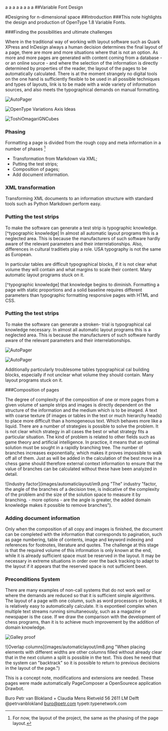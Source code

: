 

a
a
a
a
a
a
a
a
##Variable Font Design

#Designing for n-dimensional space
##Introduction
###This note highlights the design and production of OpenType 1.8 Variable Fonts.

###Finding the possibilities and ultimate challenges

Where in the traditional way of working with layout software such as Quark XPress and InDesign always a human decision determines the final layout of a page, there are more and more situations where that is not an option. As more and more pages are generated with content coming from a database - or an online source - and where the selection of the information is directly determined by properties of the reader, the layout of the pages to be automatically calculated.
There is at the moment strangely no digital tools on the one hand is sufficiently flexible to be used in all possible techniques and types of layouts, link is to be made with a wide variety of information sources, and also meets the typographical demands on manual formatting.

![AutoPager](images/variablefontdesign/cubeUI1.png  "With an XML description of the text transformation is performed to a consistent test is created. It takes into account the typographical features of the Markdown or XML tags, such as font, corps, weights, italic variations of axles, spacing, line width, line feed, alignment, indentation, tabulation, color, and breaking into the desired language.")

![OpenType Variations Axis Ideas](images/variablefontdesign/axisIdeas.png "")

![ToshiOmagariGNCubes](images/variablefontdesign/ToshiOmagariGNCubes.png "")

### Phasing
Formatting a page is divided from the rough copy and meta information in a number of phases [^phases]

* Transformation from Markdown via XML;
* Putting the test strips;
* Composition of pages;
* Add document information.

[^phases]: For now, the layout of the project, the same as the phasing of the page layout.

### XML transformation
Transforming XML documents to an information structure with standard tools such as Python Markdown perform easy.

### Putting the test strips
To make the software can generate a test strip is typographic knowledge. [^typographic knowledge] In almost all automatic layout programs this is a neglected area. This is because the manufacturers of such software hardly aware of the relevant parameters and their interrelationships. Also, differences in cultural traditiets play a role. USA typography is not the same as European.

In particular tables are difficult typographical blocks, if it is not clear what volume they will contain and what margins to scale their content. Many automatic layout programs stuck on it.

[^typographic knowledge] that knowledge begins to diminish. Formatting a page with static proportions and a solid baseline requires different parameters than typographic formatting responsive pages with HTML and CSS.

### Putting the test strips
To make the software can generate a stroken- trial is typographical cal knowledge necessary. In almost all automatic layout programs this is a neglected area. This is because the manufacturers of such software hardly aware of the relevant parameters and their interrelationships.

![AutoPager](images/variablefontdesign/cubeUI2.png "") 

![AutoPager](images/variablefontdesign/cubeUI3.png "") 

Additionally particularly troublesome tables typographical cal building blocks, especially if not unclear what volume they should contain. Many layout programs stuck on it.

###Composition of pages

The degree of complexity of the composition of one or more pages from a given volume of sample strips and images is directly dependent on the structure of the information and the medium which is to be imaged.
A text with coarse texture (if images or tables in the text or much hierarchy heads) to place more difficult than a homogeneous text. Which behaves more like a liquid.
There are a number of strategies is possible to solve the problem. It is not clear which strategy in all cases the best or what strategy fits a particular situation.
The kind of problem is related to other fields such as game theory and artificial intelligence. In practice, it means that an optimal solution must be sought in a rapidly branching tree. The number of branches increases exponentially, which makes it proves impossible to walk off all of them. Just as will be added in the calculation of the best move in a chess game should therefore external context information to ensure that the value of branches can be calculated without these have been analyzed in detail.

![Industry factor](images/automaticlayout/im9.png "The" industry "factor, the angle of the branches of a decision tree, is indicative of the complexity of the problem and the size of the solution space to measure it by branching. - more options - are the angle is greater, the added domain knowledge makes it possible to remove branches").

### Adding document information

Only when the composition of all copy and images is finished, the document can be completed with the information that corresponds to pagination, such as page numbering, table of contents, image and keyword indexing and references for footnotes, literature and quotes. The challenge at this stage is that the required volume of this information is only known at the end, while it is already sufficient space must be reserved in the layout.
It may be necessary in extreme situations in order over the back tracking to adapt to the layout if it appears that the reserved space is not sufficient been.

### Preconditions System

There are many examples of non-call systems that do not work well or where the demands are reduced so that it is sufficient simple algorithms. The layout of a page with one column, such as word processors or books, it is relatively easy to automatically calculate. It is expontieel complex when multiple text streams running simultaneously, such as a magazine or newspaper is the case. If we draw the comparison with the development of chess programs, than it is to achieve much improvement by the addition of domain knowledge.

![Galley proof](images/automaticlayout/im7.png "The page is divided into areas that may have a fixed or variable function. The solid elements are first classified. Then the strips taste various information straw believe are valued and sorted. The weighting factors are before both of substantive and typographical nature. the solution to the problem is selected from themselves to be treated in a recursive approach in which the parts of a page as a mini-pages.")

![Overlap columns](images/automaticlayout/im8.png "When placing elements with different widths are other columns filled without already clear that in the next column a split is possible in the text. This does he need that the system can "backtrack" so it is possible to return to previous decisions in the layout of the page.")

This is a concept note, modifications and extensions are needed. These pages were made automatically PageComposer a OpenSourece application Drawbot.

Buro Petr van Blokland + Claudia Mens
Rietveld 562611 LM Delft
@petrvanbloklandburo@petr.com 
typetr.typenetwork.com
